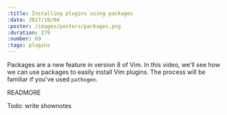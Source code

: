 ```yaml
---
:title: Installing plugins using packages
:date: 2017/10/04
:poster: /images/posters/packages.png
:duration: 279
:number: 69
:tags: plugins
---
```


Packages are a new feature in version 8 of Vim.
In this video, we'll see how we can use packages to easily install Vim plugins.
The process will be familiar if you've used `pathogen`.

READMORE

Todo: write shownotes
